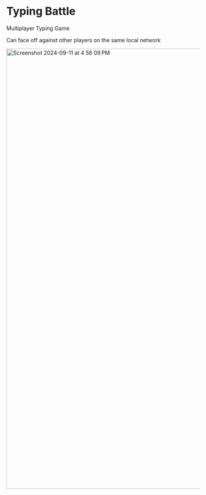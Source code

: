 # Typing Battle

Multiplayer Typing Game

Can face off against other players on the same local network

<img width="1149" alt="Screenshot 2024-09-11 at 4 56 09 PM" src="https://github.com/user-attachments/assets/04ed4fb3-a656-4660-92d8-d202eb67e800">
